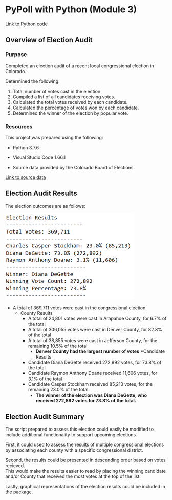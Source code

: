 # PyPoll with Python (Module 3)

[Link to Python code](PyPoll_Challenge.py)

## Overview of Election Audit

### Purpose
Completed an election audit of a recent local congressional election in Colorado.

Determined the following:
1. Total number of votes cast in the election.
2. Compiled a list of all candidates receiving votes.
3. Calculated the total votes received by each candidate.
4. Calculated the percentage of votes won by each candidate.
5. Determined the winner of the election by popular vote.

### Resources

This project was prepared using the following:
* Python 3.7.6
* Visual Studio Code 1.66.1

* Source data provided by the Colorado Board of Elections:

 [Link to source data](Resources/election_results.csv)

## Election Audit Results
The election outcomes are as follows:

![Summary_Image](Resources/election_summary.PNG)

* A total of 369,711 votes were cast in the congressional election.
	* County Results
		* A total of 24,801 votes were cast in Arapahoe County, for 6.7% of the total
		* A total of 306,055 votes were cast in Denver County, for 82.8% of the total
		* A total of 38,855 votes were cast in Jefferson County, for the remaining 10.5% of the total
			* __Denver County had the largest number of votes__
	*Candidate Results
		* Candidate Diana DeGette received 272,892 votes, for 73.8% of the total
		* Candidate Raymon Anthony Doane received 11,606 votes, for 3.1% of the total
		* Candidate Casper Stockham received 85,213 votes, for the remaining 23.0% of the total
			* __The winner of the election was Diana DeGette, who received 272,892 votes for 73.8% of the total.__

## Election Audit Summary
The script prepared to assess this election could easily be modified to include additional functionality to support upcoming elections.

First, it could used to assess the results of multiple congressional elections by associating each county with a specific congressional district.   

Second, the results could be presented in descending order based on votes recieved.  
This would make the results easier to read by placing the winning candidate and/or County that received the most votes at the top of the list.

Lastly, graphical representations of the election results could be included in the package.

